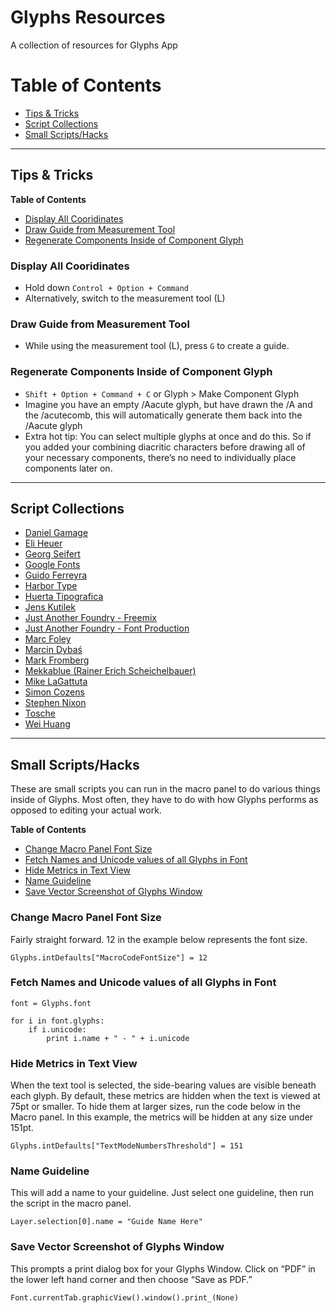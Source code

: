 # Glyphs Resources
A collection of resources for Glyphs App

# Table of Contents
- [Tips & Tricks](#tips--tricks)
- [Script Collections](#script-collections)
- [Small Scripts/Hacks](#small-scriptshacks)

---

## Tips & Tricks

**Table of Contents**
- [Display All Cooridinates](#display-all-cooridinates)
- [Draw Guide from Measurement Tool](#draw-guide-from-measurement-tool)
- [Regenerate Components Inside of Component Glyph](#regenerate-components-inside-of-component-glyph)

### Display All Cooridinates
- Hold down `Control + Option + Command`
- Alternatively, switch to the measurement tool (L)

### Draw Guide from Measurement Tool
- While using the measurement tool (L), press `G` to create a guide.

### Regenerate Components Inside of Component Glyph
- `Shift + Option + Command + C` or Glyph > Make Component Glyph
- Imagine you have an empty /Aacute glyph, but have drawn the /A and the /acutecomb, this will automatically generate them back into the /Aacute glyph
- Extra hot tip: You can select multiple glyphs at once and do this. So if you added your combining diacritic characters before drawing all of your necessary components, there’s no need to individually place components later on.

---

## Script Collections
- [Daniel Gamage](https://github.com/danielgamage/Glyphs-Scripts)
- [Eli Heuer](https://github.com/eliheuer/vanilla-free-glyphs-scripts)
- [Georg Seifert](https://github.com/schriftgestalt/Glyphs-Scripts)
- [Google Fonts](https://github.com/googlefonts/gf-glyphs-scripts)
- [Guido Ferreyra](https://github.com/guidoferreyra/Glyphs-Scripts)
- [Harbor Type](https://github.com/harbortype/glyphs-scripts)
- [Huerta Tipografica](https://github.com/huertatipografica/huertatipografica-scripts)
- [Jens Kutilek](https://github.com/jenskutilek/Glyphs-Scripts)
- [Just Another Foundry - Freemix](https://github.com/justanotherfoundry/freemix-glyphsapp)
- [Just Another Foundry - Font Production](https://github.com/justanotherfoundry/font-production)
- [Marc Foley](https://github.com/m4rc1e/mf-glyphs-scripts)
- [Marcin Dybaś](https://github.com/dyyybek/Glyphs-Scripts)
- [Mark Fromberg](https://github.com/Mark2Mark/Glyphsapp-Scripts-Free)
- [Mekkablue (Rainer Erich Scheichelbauer)](https://github.com/mekkablue/Glyphs-Scripts)
- [Mike LaGattuta](https://github.com/mjlagattuta/Glyphs-Scripts)
- [Simon Cozens](https://github.com/simoncozens/GlyphsScripts)
- [Stephen Nixon](https://github.com/thundernixon/glyphs_scripts)
- [Tosche](https://github.com/Tosche/Glyphs-Scripts)
- [Wei Huang](https://github.com/weiweihuanghuang/wei-glyphs-scripts)

---

## Small Scripts/Hacks
These are small scripts you can run in the macro panel to do various things inside of Glyphs. Most often, they have to do with how Glyphs performs as opposed to editing your actual work.

**Table of Contents**
- [Change Macro Panel Font Size](#change-macro-panel-font-size)
- [Fetch Names and Unicode values of all Glyphs in Font](#fetch-names-and-unicode-values-of-all-glyphs-in-font)
- [Hide Metrics in Text View](#hide-metrics-in-text-view)
- [Name Guideline](#name-guideline)
- [Save Vector Screenshot of Glyphs Window](#save-vector-screenshot-of-glyphs-window)

### Change Macro Panel Font Size
Fairly straight forward. 12 in the example below represents the font size.

```
Glyphs.intDefaults["MacroCodeFontSize"] = 12
```

### Fetch Names and Unicode values of all Glyphs in Font

```
font = Glyphs.font

for i in font.glyphs:
    if i.unicode:
        print i.name + " - " + i.unicode
```

### Hide Metrics in Text View
When the text tool is selected, the side-bearing values are visible beneath each glyph. By default, these metrics are hidden when the text is viewed at 75pt or smaller. To hide them at larger sizes, run the code below in the Macro panel. In this example, the metrics will be hidden at any size under 151pt.

```
Glyphs.intDefaults["TextModeNumbersThreshold"] = 151
```

### Name Guideline
This will add a name to your guideline. Just select one guideline, then run the script in the macro panel.

```
Layer.selection[0].name = "Guide Name Here"
```

### Save Vector Screenshot of Glyphs Window
This prompts a print dialog box for your Glyphs Window. Click on “PDF” in the lower left hand corner and then choose “Save as PDF.”

```
Font.currentTab.graphicView().window().print_(None)
```

